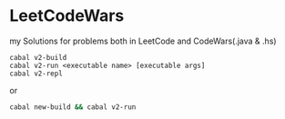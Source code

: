 # LeetCodeWars

my Solutions for problems both in LeetCode and CodeWars(.java &amp; .hs)

```
cabal v2-build 
cabal v2-run <executable name> [executable args]
cabal v2-repl
```

or

```bash
cabal new-build && cabal v2-run
```
